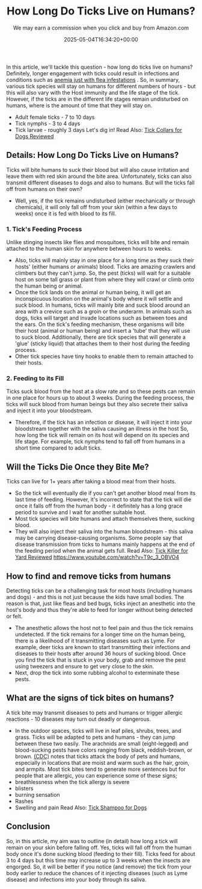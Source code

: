 ﻿---
author: We may earn a commission when you click and buy from Amazon.com
layout: post
title: How Long Do Ticks Live on Humans?
date: '2025-05-04T16:34:20+00:00'
categories:
- Guide
- Ticks
tags: []
slug: /how-long-do-ticks-live-on-humans/
lastmod: 2025-05-07T12:21:27+03:00
---

In this article, we'll tackle this question - how long do ticks live on humans? Definitely, longer engagement with ticks could result in infections and conditions such as
[anemia just with flea infestations](https://pestpolicy.com/what-do-fleas-look-like/)
.
So, in summary, various tick species will stay on humans for different numbers of hours - but this will also vary with the Host immunity and the life stage of the tick.
However, if the ticks are in the different life stages remain undisturbed on humans, where is the amount of time that they will stay on.
- Adult female ticks - 7 to 10 days
- Tick nymphs - 3 to 4 days
- Tick larvae - roughly 3 days
Let's dig in!
Read Also:
[Tick Collars for Dogs Reviewed](https://pestpolicy.com/best-tick-collars-for-dogs/)
## Details: How Long Do Ticks Live on Humans?
Ticks will bite humans to suck their blood but will also cause irritation and leave them with red skin around the bite area.
Unfortunately, ticks can also transmit different diseases to dogs and also to humans.
But will the ticks fall off from humans on their own?
- Well, yes, if the tick remains undisturbed (either mechanically or through chemicals), it will only fall off from your skin (within a few days to weeks) once it is fed with blood to its fill.
### 1. Tick's Feeding Process
Unlike stinging insects like flies and mosquitoes, ticks will bite and remain attached to the human skin for anywhere between hours to weeks.
- Also, ticks will mainly stay in one place for a long time as they suck their hosts' (either humans or animals) blood.
Ticks are amazing crawlers and climbers but they can't jump.
So, the pest (ticks) will wait for a suitable host on some tall grass or plant from where they will crawl or climb onto the human being or animal.
- Once the tick lands on the animal or human being, it will get an inconspicuous location on the animal's body where it will settle and suck blood.
In humans, ticks will mainly bite and suck blood around an area with a crevice such as a groin or the underarm.
In animals such as dogs, ticks will target and invade locations such as between toes and the ears.
On the tick's feeding mechanism, these organisms will bite their host (animal or human being) and insert a 'tube' that they will use to suck blood.
Additionally, there are tick species that will generate a 'glue' (sticky liquid) that attaches them to their host during the feeding process.
- Other tick species have tiny hooks to enable them to remain attached to their hosts.
### 2. Feeding to its Fill
Ticks suck blood from the host at a slow rate and so these pests can remain in one place for hours up to about 3 weeks.
During the feeding process, the ticks will suck blood from human beings but they also secrete their saliva and inject it into your bloodstream.
- Therefore, if the tick has an infection or disease, it will inject it into your bloodstream together with the saliva causing an illness in the host
So, how long the tick will remain on its host will depend on its species and life stage. For example, tick nymphs tend to fall off from humans in a short time compared to adult ticks.
## Will the Ticks Die Once they Bite Me?
Ticks can live for 1+ years after taking a blood meal from their hosts.
- So the tick will eventually die if you can't get another blood meal from its last time of feeding.
However, it's incorrect to state that the tick will die once it falls off from the human body - it definitely has a long grace period to survive and I wait for another suitable host.
- Most tick species will bite humans and attach themselves there, sucking blood.
- They will also inject their saliva into the human bloodstream - this saliva may be carrying disease-causing organisms.
Some people say that disease transmission from ticks to humans mainly happens at the end of the feeding period when the animal gets full.
Read Also:
[Tick Killer for Yard Reviewed](https://pestpolicy.com/best-tick-killer-for-yard/)
https://www.youtube.com/watch?v=T9c_3_OBVO4
## How to find and remove ticks from humans
Detecting ticks can be a challenging task for most hosts (including humans and dogs) - and this is not just because the kids have small bodies.
The reason is that, just like fleas and bed bugs, ticks inject an anesthetic into the host's body and thus they're able to feed for longer without being detected or felt.
- The anesthetic allows the host not to feel pain and thus the tick remains undetected.
If the tick remains for a longer time on the human being, there is a likelihood of it transmitting diseases such as Lyme.
For example, deer ticks are known to start transmitting their infections and diseases to their hosts after around 36 hours of sucking blood.
Once you find the tick that is stuck in your body, grab and remove the pest using tweezers and ensure to get very close to the skin.
- Next, drop the tick into some rubbing alcohol to exterminate these pests.
## What are the signs of tick bites on humans?
A tick bite may transmit diseases to pets and humans or trigger allergic reactions - 10 diseases may turn out deadly or dangerous.
- In the outdoor spaces, ticks will live in leaf piles, shrubs, trees, and grass.
Ticks will be adapted to pets and humans - they can jump between these two easily.
The arachnids are small (eight-legged) and blood-sucking pests have colors ranging from black, reddish-brown, or brown.
[(CDC)](https://pestpolicy.com)
notes that ticks attack the body of pets and humans, especially in locations that are moist and warm such as the hair, groin, and armpits.
Most tick bites tend to generate more sentences but for people that are allergic, you can experience some of these signs;
- breathlessness when the tick allergy is severe
- blisters
- burning sensation
- Rashes
- Swelling and pain
Read Also:
[Tick Shampoo for Dogs](https://pestpolicy.com/best-tick-shampoo-for-dogs/)
## Conclusion
So, in this article, my aim was to outline (in detail) how long a tick will remain on your skin before falling off.
Yes, ticks will fall off from the human body once it's done sucking blood (feeding to their fill). Ticks feed for about 3 to 4 days but this time may increase up to 3 weeks when the insects are engorged.
So, it will be better if you notice (and remove) the tick from your body earlier to reduce the chances of it injecting diseases (such as Lyme disease) and infections into your body through its saliva.